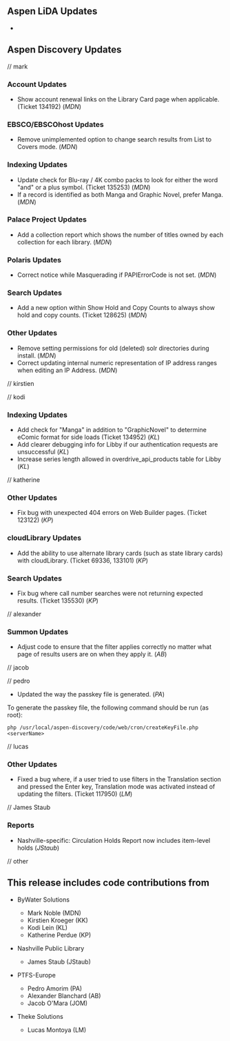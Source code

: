 ## Aspen LiDA Updates
- 

## Aspen Discovery Updates
// mark
### Account Updates
- Show account renewal links on the Library Card page when applicable. (Ticket 134192) (*MDN*)

### EBSCO/EBSCOhost Updates
- Remove unimplemented option to change search results from List to Covers mode. (*MDN*) 

### Indexing Updates
- Update check for Blu-ray / 4K combo packs to look for either the word "and" or a plus symbol. (Ticket 135253) (*MDN*)
- If a record is identified as both Manga and Graphic Novel, prefer Manga. (*MDN*) 

### Palace Project Updates
- Add a collection report which shows the number of titles owned by each collection for each library. (*MDN*)

### Polaris Updates
- Correct notice while Masquerading if PAPIErrorCode is not set. (*MDN*)

### Search Updates
- Add a new option within Show Hold and Copy Counts to always show hold and copy counts. (Ticket 128625) (*MDN*)

### Other Updates
- Remove setting permissions for old (deleted) solr directories during install. (*MDN*)
- Correct updating internal numeric representation of IP address ranges when editing an IP Address. (*MDN*)

// kirstien

// kodi
### Indexing Updates
- Add check for "Manga" in addition to "GraphicNovel" to determine eComic format for side loads (Ticket 134952) (*KL*)
- Add clearer debugging info for Libby if our authentication requests are unsuccessful (*KL*)
- Increase series length allowed in overdrive_api_products table for Libby (*KL*)

// katherine
### Other Updates
- Fix bug with unexpected 404 errors on Web Builder pages.  (Ticket 123122) (*KP*)

### cloudLibrary Updates
- Add the ability to use alternate library cards (such as state library cards) with cloudLibrary. (Ticket 69336, 133101) (*KP*)

### Search Updates
- Fix bug where call number searches were not returning expected results. (Ticket 135530) (*KP*)

// alexander
### Summon Updates
- Adjust code to ensure that the filter applies correctly no matter what page of results users are on when they apply it. (*AB*)

// jacob

// pedro
- Updated the way the passkey file is generated. (*PA*)

To generate the passkey file, the following command should be run (as root):

`php /usr/local/aspen-discovery/code/web/cron/createKeyFile.php <serverName>`

// lucas
### Other Updates
- Fixed a bug where, if a user tried to use filters in the Translation section and pressed the Enter key, Translation mode was activated instead of updating the filters. (Ticket 117950) (*LM*)

// James Staub
### Reports
- Nashville-specific: Circulation Holds Report now includes item-level holds (*JStaub*)

// other

## This release includes code contributions from
- ByWater Solutions
  - Mark Noble (MDN)
  - Kirstien Kroeger (KK)
  - Kodi Lein (KL)
  - Katherine Perdue (KP)

- Nashville Public Library
  - James Staub (JStaub)
  
- PTFS-Europe
  - Pedro Amorim (PA)
  - Alexander Blanchard (AB)
  - Jacob O'Mara (JOM)

- Theke Solutions
  - Lucas Montoya (LM)